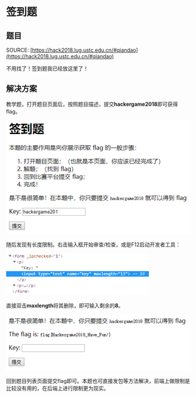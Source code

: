 # 签到题

## 题目
SOURCE: [https://hack2018.lug.ustc.edu.cn/#qiandao](https://hack2018.lug.ustc.edu.cn/#qiandao)

不用找了！签到题我已经放这里了！

## 解决方案
教学题，打开题目页面后，按照题目描述，提交**hackergame2018**即可获得flag。

![HELLO-WORLD-1](./img/HELLO-WORLD-1.png)

随后发现有长度限制。右击输入框开始审查/检查，或是F12启动开发者工具：

![HELLO-WORLD-2](./img/HELLO-WORLD-2.png)

直接双击**maxlength**将其删除，即可输入剩余的**8**。

![HELLO-WORLD-3](./img/HELLO-WORLD-3.png)

回到题目列表页面提交flag即可。本题也可直接发包等方法解决，前端上做限制是比较没有用的，在后端上进行限制更为现实。
